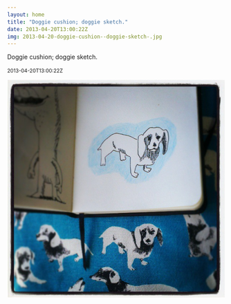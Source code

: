 ```yaml
---
layout: home
title: "Doggie cushion; doggie sketch."
date: 2013-04-20T13:00:22Z
img: 2013-04-20-doggie-cushion--doggie-sketch-.jpg
---
```


Doggie cushion; doggie sketch.

<small>2013-04-20T13:00:22Z</small>

![Doggie cushion; doggie sketch.](2013-04-20-doggie-cushion--doggie-sketch-.jpg)
